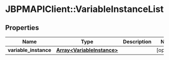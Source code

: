 # JBPMAPIClient::VariableInstanceList

## Properties
Name | Type | Description | Notes
------------ | ------------- | ------------- | -------------
**variable_instance** | [**Array&lt;VariableInstance&gt;**](VariableInstance.md) |  | [optional] 


